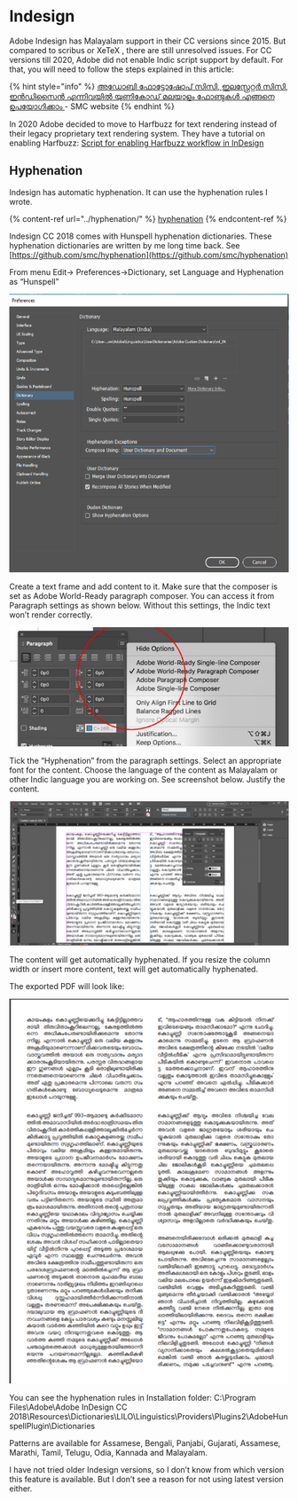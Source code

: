 # Indesign

Adobe Indesign has Malayalam support in their CC versions since 2015. But compared to scribus or XeTeX , there are still unresolved issues. For CC versions till 2020, Adobe did not enable Indic script support by default. For that, you will need to follow the steps explained in this article:

{% hint style="info" %}
[അഡോബി ഫോട്ടോഷോപ് സിസി, ഇലസ്റ്റ്രേറ്റർ സിസി, ഇൻഡിസൈൻ എന്നിവയിൽ യുണികോഡ് മലയാളം ഫോണ്ടുകൾ എങ്ങനെ ഉപയോഗിക്കാം ](https://smc.org.in/articles/adobe-unicode) - SMC website
{% endhint %}

In 2020 Adobe decided to move to Harfbuzz for text rendering instead of their legacy proprietary text rendering system. They have a tutorial on enabling Harfbuzz:  [Script for enabling Harfbuzz workflow in InDesign](https://community.adobe.com/t5/indesign/script-for-enabling-harfbuzz-workflow-in-indesign/td-p/11295166?page=1)

## Hyphenation

Indesign has automatic hyphenation. It can use the hyphenation rules I wrote.

{% content-ref url="../hyphenation/" %}
[hyphenation](../hyphenation/)
{% endcontent-ref %}

Indesign CC 2018 comes with Hunspell hyphenation dictionaries. These hyphenation dictionaries are written by me long time back. See [https://github.com/smc/hyphenation](https://github.com/smc/hyphenation)

From menu Edit-> Preferences->Dictionary, set Language and Hyphenation as “Hunspell”

![](<../../.gitbook/assets/image (18).png>)

Create a text frame and add content to it. Make sure that the composer is set as Adobe World-Ready paragraph composer. You can access it from Paragraph settings as shown below. Without this settings, the Indic text won’t render correctly.

![](<../../.gitbook/assets/image (19).png>)

Tick the “Hyphenation” from the paragraph settings. Select an appropriate font for the content. Choose the language of the content as Malayalam or other Indic language you are working on. See screenshot below. Justify the content.

![](<../../.gitbook/assets/image (20).png>)

The content will get automatically hyphenated. If you resize the column width or insert more content, text will get automatically hyphenated.

The exported PDF will look like:

![](<../../.gitbook/assets/image (21).png>)

You can see the hyphenation rules in Installation folder: C:\Program Files\Adobe\Adobe InDesign CC 2018\Resources\Dictionaries\LILO\Linguistics\Providers\Plugins2\AdobeHunspellPlugin\Dictionaries

Patterns are available for Assamese, Bengali, Panjabi, Gujarati, Assamese, Marathi, Tamil, Telugu, Odia, Kannada and Malayalam.

I have not tried older Indesign versions, so I don’t know from which version this feature is available. But I don’t see a reason for not using latest version either.
